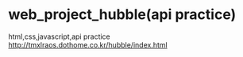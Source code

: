 # web_project_hubble(api practice)
html,css,javascript,api practice
http://tmxlraos.dothome.co.kr/hubble/index.html
